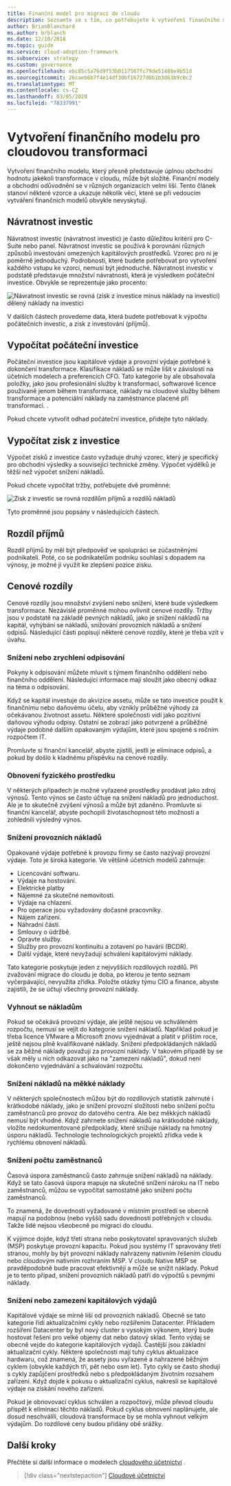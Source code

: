 ```yaml
---
title: Finanční model pro migraci do cloudu
description: Seznamte se s tím, co potřebujete k vytvoření finančního modelu, který přesně představuje úplnou obchodní hodnotu cloudové transformace.
author: BrianBlanchard
ms.author: brblanch
ms.date: 12/10/2018
ms.topic: guide
ms.service: cloud-adoption-framework
ms.subservice: strategy
ms.custom: governance
ms.openlocfilehash: ebc85c5a76d9f53b0117567fc79de51488e9b51d
ms.sourcegitcommit: 26caeb6b7f4e14df30bf16727d0b1b3d63b9c0c2
ms.translationtype: MT
ms.contentlocale: cs-CZ
ms.lasthandoff: 03/05/2020
ms.locfileid: "78337991"
---
```

# <a name="create-a-financial-model-for-cloud-transformation"></a>Vytvoření finančního modelu pro cloudovou transformaci

Vytvoření finančního modelu, který přesně představuje úplnou obchodní hodnotu jakékoli transformace v cloudu, může být složité. Finanční modely a obchodní odůvodnění se v různých organizacích velmi liší. Tento článek stanoví některé vzorce a ukazuje několik věcí, které se při vedoucím vytváření finančních modelů obvykle nevyskytují.

## <a name="return-on-investment"></a>Návratnost investic

Návratnost investic (návratnost investic) je často důležitou kritérií pro C-Suite nebo panel. Návratnost investic se používá k porovnání různých způsobů investování omezených kapitálových prostředků. Vzorec pro ni je poměrně jednoduchý. Podrobnosti, které budete potřebovat pro vytvoření každého vstupu ke vzorci, nemusí být jednoduché. Návratnost investic v podstatě představuje množství návratnosti, která je výsledkem počáteční investice. Obvykle se reprezentuje jako procento:

![Návratnost investic se rovná (zisk z investice minus náklady na investici) dělený náklady na investici](../_images/strategy/formula-roi.png)

V dalších částech provedeme data, která budete potřebovat k výpočtu počátečních investic, a zisk z investování (příjmů).

## <a name="calculate-initial-investment"></a>Vypočítat počáteční investice

Počáteční investice jsou kapitálové výdaje a provozní výdaje potřebné k dokončení transformace. Klasifikace nákladů se může lišit v závislosti na účetních modelech a preferencích CFO. Tato kategorie by ale obsahovala položky, jako jsou profesionální služby k transformaci, softwarové licence používané jenom během transformace, náklady na cloudové služby během transformace a potenciální náklady na zaměstnance placené při transformaci. .

Pokud chcete vytvořit odhad počáteční investice, přidejte tyto náklady.

## <a name="calculate-the-gain-from-investment"></a>Vypočítat zisk z investice

Výpočet zisků z investice často vyžaduje druhý vzorec, který je specifický pro obchodní výsledky a související technické změny. Výpočet výdělků je těžší než výpočet snížení nákladů.

Pokud chcete vypočítat tržby, potřebujete dvě proměnné:

![Zisk z investic se rovná rozdílům příjmů a rozdílů nákladů](../_images/strategy/formula-gain-from-investment.png)

Tyto proměnné jsou popsány v následujících částech.

## <a name="revenue-deltas"></a>Rozdíl příjmů

Rozdíl příjmů by měl být předpověď ve spolupráci se zúčastněnými podnikateli. Poté, co se podnikatelům podniku souhlasí s dopadem na výnosy, je možné ji využít ke zlepšení pozice zisku.

## <a name="cost-deltas"></a>Cenové rozdíly

Cenové rozdíly jsou množství zvýšení nebo snížení, které bude výsledkem transformace. Nezávislé proměnné mohou ovlivnit cenové rozdíly. Tržby jsou v podstatě na základě pevných nákladů, jako je snížení nákladů na kapitál, vyhýbání se nákladů, snižování provozních nákladů a snížení odpisů. Následující části popisují některé cenové rozdíly, které je třeba vzít v úvahu.

### <a name="depreciation-reduction-or-acceleration"></a>Snížení nebo zrychlení odpisování

Pokyny k odpisování můžete mluvit s týmem finančního oddělení nebo finančního oddělení. Následující informace mají sloužit jako obecný odkaz na téma o odpisování.

Když se kapitál investuje do akvizice assetu, může se tato investice použít k finančnímu nebo daňovému účelu, aby vznikly průběžné výhody za očekávanou životnost assetu. Některé společnosti vidí jako pozitivní daňovou výhodu odpisy. Ostatní se zobrazí jako potvrzené a průběžné výdaje podobné dalším opakovaným výdajům, které jsou spojené s ročním rozpočtem IT.

Promluvte si finanční kancelář, abyste zjistili, jestli je eliminace odpisů, a pokud by došlo k kladnému příspěvku na cenové rozdíly.

### <a name="physical-asset-recovery"></a>Obnovení fyzického prostředku

V některých případech je možné vyřazené prostředky prodávat jako zdroj výnosů. Tento výnos se často účtuje na snížení nákladů pro jednoduchost. Ale je to skutečně zvýšení výnosů a může být zdaněno. Promluvte si finanční kancelář, abyste pochopili životaschopnost této možnosti a zohlednili výsledný výnos.

### <a name="operational-cost-reductions"></a>Snížení provozních nákladů

Opakované výdaje potřebné k provozu firmy se často nazývají provozní výdaje. Toto je široká kategorie. Ve většině účetních modelů zahrnuje:

- Licencování softwaru.
- Výdaje na hostování.
- Elektrické platby
- Nájemné za skutečné nemovitosti.
- Výdaje na chlazení.
- Pro operace jsou vyžadovány dočasné pracovníky.
- Nájem zařízení.
- Náhradní části.
- Smlouvy o údržbě.
- Opravte služby.
- Služby pro provozní kontinuitu a zotavení po havárii (BCDR).
- Další výdaje, které nevyžadují schválení kapitálovými náklady.

Tato kategorie poskytuje jeden z nejvyšších rozdílových rozdílů. Při zvažování migrace do cloudu je doba, po kterou je tento seznam vyčerpávající, nevyužita zřídka. Položte otázky týmu CIO a finance, abyste zajistili, že se účtují všechny provozní náklady.

### <a name="cost-avoidance"></a>Vyhnout se nákladům

Pokud se očekává provozní výdaje, ale ještě nejsou ve schváleném rozpočtu, nemusí se vejít do kategorie snížení nákladů. Například pokud je třeba licence VMware a Microsoft znovu vyjednávat a platit v příštím roce, ještě nejsou plně kvalifikované náklady. Snížení předpokládaných nákladů se za běžné náklady považují za provozní náklady. V takovém případě by se však měly u nich odkazovat jako na "zamezení nákladů", dokud není dokončeno vyjednávání a schvalování rozpočtu.

### <a name="soft-cost-reductions"></a>Snížení nákladů na měkké náklady

V některých společnostech můžou být do rozdílových statistik zahrnuté i krátkodobé náklady, jako je snížení provozní složitosti nebo snížení počtu zaměstnanců pro provoz do datového centra. Ale bez měkkých nákladů nemusí být vhodné. Když zahrnete snížení nákladů na krátkodobé náklady, vložíte nedokumentované předpoklady, které snižuje náklady na hmotný úsporu nákladů. Technologie technologických projektů zřídka vede k rychlému obnovení nákladů.

### <a name="headcount-reductions"></a>Snížení počtu zaměstnanců

Časová úspora zaměstnanců často zahrnuje snížení nákladů na náklady. Když se tato časová úspora mapuje na skutečné snížení nároku na IT nebo zaměstnanců, můžou se vypočítat samostatně jako snížení počtu zaměstnanců.

To znamená, že dovednosti vyžadované v místním prostředí se obecně mapují na podobnou (nebo vyšší) sadu dovedností potřebných v cloudu. Takže lidé nejsou všeobecně po migraci do cloudu.

K výjimce dojde, když třetí strana nebo poskytovatel spravovaných služeb (MSP) poskytuje provozní kapacitu. Pokud jsou systémy IT spravovány třetí stranou, mohly by být provozní náklady nahrazeny nativním řešením cloudu nebo cloudovým nativním rozhraním MSP. V cloudu Native MSP se pravděpodobně bude pracovat efektivněji a může se snížit náklady. Pokud je to tento případ, snížení provozních nákladů patří do výpočtů s pevnými náklady.

### <a name="capital-expense-reductions-or-avoidance"></a>Snížení nebo zamezení kapitálových výdajů

Kapitálové výdaje se mírně liší od provozních nákladů. Obecně se tato kategorie řídí aktualizačními cykly nebo rozšířením Datacenter. Příkladem rozšíření Datacenter by byl nový cluster s vysokým výkonem, který bude hostovat řešení pro velké objemy dat nebo datový sklad. Tento výdaj se obecně vejde do kategorie kapitálových výdajů. Častější jsou základní aktualizační cykly. Některé společnosti mají tuhý cyklus aktualizace hardwaru, což znamená, že assety jsou vyřazené a nahrazené běžným cyklem (obvykle každých tři, pět nebo osm let). Tyto cykly se často shodují s cykly zapůjčení prostředků nebo s předpokládaným životním rozsahem zařízení. Když dojde k pokusu o aktualizační cyklus, nakreslí se kapitálové výdaje na získání nového zařízení.

Pokud je obnovovací cyklus schválen a rozpočtový, může převod cloudu přispět k eliminaci těchto nákladů. Pokud cyklus obnovení naplánujete, ale dosud neschválili, cloudová transformace by se mohla vyhnout velkým výdajům. Do rozdílové ceny budou přidány obě srážky.

## <a name="next-steps"></a>Další kroky

Přečtěte si další informace o modelech [cloudového účetnictví](./cloud-accounting.md) .

> [!div class="nextstepaction"]
> [Cloudové účetnictví](./cloud-accounting.md)
